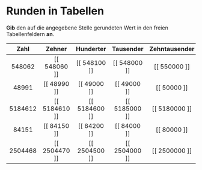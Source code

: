 <!--
version:  0.0.1

language: de

@style
input {
    text-align: center;
}
@end

formula: \carry   \textcolor{red}{\scriptsize #1}
formula: \digit   \rlap{\carry{#1}}\phantom{#2}#2
formula: \permil  \text{‰}

import: https://raw.githubusercontent.com/LiaTemplates/Tikz-Jax/main/README.md

script: https://cdn.jsdelivr.net/gh/LiaTemplates/Tikz-Jax@main/dist/index.js



tags: Runden, mittel, sehr niedrig, Angeben

comment: Runde eine natürliche Zahl auf unterschiedliche Stellen in einer Tabelle.

author: Martin Lommatzsch

-->




# Runden in Tabellen

**Gib** den auf die angegebene Stelle gerundeten Wert in den freien Tabellenfeldern **an**.

<!-- data-type="none" -->
|   Zahl    |    Zehner     |   Hunderter    |   Tausender    |   Zehntausender    |   Hunderttausender   |
|  :-----:  |    :-----:    |   :-----:      |     :-----:    |     :-----:        |       :-----:        |
| $548062$  | [[ 548060  ]] |  [[ 548100  ]] | [[ 548000  ]]  |    [[ 550000  ]]   |     [[ 500000  ]]    |
| $48991$   | [[ 48990   ]] |  [[ 49000   ]] | [[ 49000   ]]  |    [[ 50000   ]]   |     [[   0     ]]    |
| $5184612$ | [[ 5184610 ]] |  [[ 5184600 ]] | [[ 5185000 ]]  |    [[ 5180000 ]]   |     [[ 5200000 ]]    |
|  $84151$  | [[ 84150   ]] |  [[ 84200   ]] | [[ 84000   ]]  |    [[ 80000   ]]   |     [[ 100000  ]]    |
| $2504468$ | [[ 2504470 ]] |  [[ 2504500 ]] | [[ 2504000 ]]  |    [[ 2500000 ]]   |     [[ 2500000 ]]    |


